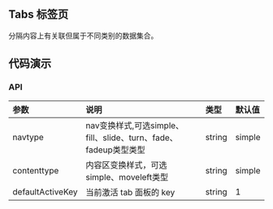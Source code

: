 ## Tabs 标签页

分隔内容上有关联但属于不同类别的数据集合。

## 代码演示

### API

|参数|说明|类型|默认值|
|:--|:---|:---|:---|
|navtype|nav变换样式,可选simple、fill、slide、turn、fade、fadeup类型类型|string|simple|
|contenttype|内容区变换样式，可选simple、moveleft类型|string|simple|
|defaultActiveKey|当前激活 tab 面板的 key|string|1|
